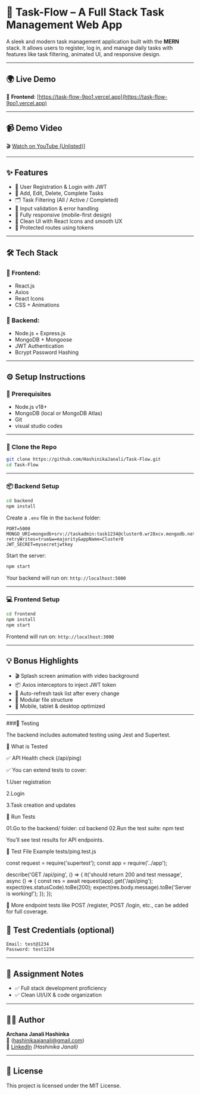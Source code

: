 # 🚀 Task-Flow – A Full Stack Task Management Web App

A sleek and modern task management application built with the **MERN** stack. It allows users to register, log in, and manage daily tasks with features like task filtering, animated UI, and responsive design.

---

## 🌍 Live Demo

🔗 **Frontend**: [https://task-flow-9po1.vercel.app](https://task-flow-9po1.vercel.app)

---

## 📹 Demo Video

🎬 [Watch on YouTube (Unlisted)](https://youtu.be/dgoJqRYB1rk)]

---
## ✨ Features

- 🔐 User Registration & Login with JWT
- 📝 Add, Edit, Delete, Complete Tasks
- 🗂️ Task Filtering (All / Active / Completed)
- 🧼 Input validation & error handling
- 📱 Fully responsive (mobile-first design)
- 🧠 Clean UI with React Icons and smooth UX
- 🔐 Protected routes using tokens

---

## 🛠 Tech Stack

### 🔹 Frontend:
- React.js
- Axios
- React Icons
- CSS + Animations

### 🔸 Backend:
- Node.js + Express.js
- MongoDB + Mongoose
- JWT Authentication
- Bcrypt Password Hashing

---

## ⚙️ Setup Instructions

### 🔧 Prerequisites

- Node.js v18+
- MongoDB (local or MongoDB Atlas)
- Git
- visual studio codes 

---

### 📁 Clone the Repo

```bash
git clone https://github.com/HashinikaJanali/Task-Flow.git
cd Task-Flow
```

---

### 📦 Backend Setup

```bash
cd backend
npm install
```

Create a `.env` file in the `backend` folder:

```env
PORT=5000
MONGO_URI=mongodb+srv://taskadmin:task1234@cluster0.wr28xcv.mongodb.net/?retryWrites=true&w=majority&appName=Cluster0
JWT_SECRET=mysecretjwtkey

```

Start the server:

```bash
npm start
```

Your backend will run on: `http://localhost:5000`

---

### 💻 Frontend Setup

```bash
cd frontend
npm install
npm start
```

Frontend will run on: `http://localhost:3000`

---

## 💡 Bonus Highlights

- 🎬 Splash screen animation with video background
- 📦 Axios interceptors to inject JWT token
- 🔁 Auto-refresh task list after every change
- 🧩 Modular file structure
- 📱 Mobile, tablet & desktop optimized

---

###🧪 Testing

The backend includes automated testing using Jest and Supertest.

🔹 What is Tested

✅ API Health check (/api/ping)

✅ You can extend tests to cover:

   1.User registration

   2.Login

   3.Task creation and updates

🧪 Run Tests

01.Go to the backend/ folder:
  cd backend
02.Run the test suite:
  npm test
  
You’ll see test results for API endpoints.

📂 Test File Example
tests/ping.test.js

const request = require('supertest');
const app = require('../app');

describe('GET /api/ping', () => {
  it('should return 200 and test message', async () => {
    const res = await request(app).get('/api/ping');
    expect(res.statusCode).toBe(200);
    expect(res.body.message).toBe('Server is working!');
  });
});

📌 More endpoint tests like POST /register, POST /login, etc., can be added for full coverage.

## 🧪 Test Credentials (optional)

```txt
Email: test@1234
Password: test1234
```

---

## 🧠 Assignment Notes

- ✅ Full stack development proficiency
- ✅ Clean UI/UX & code organization

---

## 👩‍💻 Author

**Archana Janali Hashinka**  
📧 (hashinikaajanali@gmail.com)  
🔗 [LinkedIn](#) *(Hashinika Janali)*

---

## 📄 License

This project is licensed under the MIT License.
